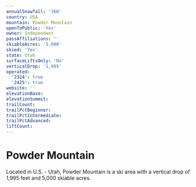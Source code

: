 ```yaml
---
annualSnowfall: '360'
country: USA
mountain: Powder Mountain
openToPublic: 'Yes'
owner: Independent
passAffiliations: ''
skiableAcres: '5,000'
skied: 'Yes'
state: Utah
surfaceLiftsOnly: 'No'
verticalDrop: '1,995'
operated:
  '2324': true
  '2425': true
website: ''
elevationBase:
elevationSummit:
trailCount:
trailPctBeginner:
trailPctIntermediate:
trailPctAdvanced:
liftCount:
---
```



# Powder Mountain

Located in U.S. - Utah, Powder Mountain is a ski area with a vertical drop of 1,995 feet and 5,000 skiable acres.
